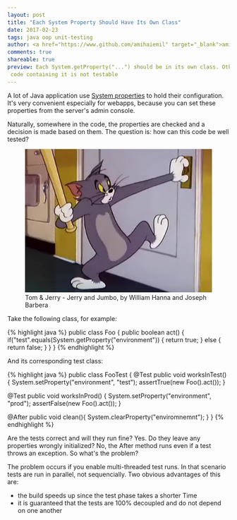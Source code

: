 ```yaml
---
layout: post
title: "Each System Property Should Have Its Own Class"
date: 2017-02-23
tags: java oop unit-testing
author: <a href="https://www.github.com/amihaiemil" target="_blank">amihaiemil</a>
comments: true
shareable: true
preview: Each System.getProperty("...") should be in its own class. Otherwise, the
 code containing it is not testable
---
```


A lot of Java application use [System properties](https://docs.oracle.com/javase/tutorial/essential/environment/sysprop.html)
to hold their configuration. It's very convenient especially for webapps, because you can set these properties from
the server's admin console.

Naturally, somewhere in the code, the properties are checked and a decision is made
based on them. The question is: how can this code be well tested?

<figure>
 <img src="/images/jerry_and_jumbo.png" alt="Jerry and Jumbo">
 <figcaption>
 Tom & Jerry - Jerry and Jumbo, by  William Hanna and Joseph Barbera
 </figcaption>
</figure>

Take the following class, for example:

{% highlight java %}
public class Foo {
  public boolean act() {
    if("test".equals(System.getProperty("environment")) {
      return true;
    } else {
      return false;
    }
  }
}
{% endhighlight %}

And its corresponding test class:

{% highlight java %}
public class FooTest {
  @Test
  public void worksInTest() {
    System.setProperty("environment", "test");
    assertTrue(new Foo().act());
  }

  @Test
  public void worksInProd() {
    System.setProperty("environment", "prod");
    assertFalse(new Foo().act());
  }

  @After
  public void clean(){
    System.clearProperty("enviromnemnt");
  }
}
{% endhighlight %}

Are the tests correct and will they run fine? Yes. Do they leave any properties
wrongly initialized? No, the After method runs even if a test throws an exception.
So what's the problem?

The problem occurs if you enable multi-threaded test runs. In that scenario tests
are run in parallel, not sequencially. Two obvious advantages of this are:
  + the build speeds up since the test phase takes a shorter Time
  + it is guaranteed that the tests are 100% decoupled and do not depend on one another
